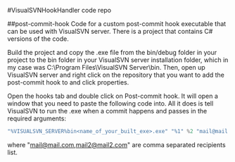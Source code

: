 #VisualSVNHookHandler code repo##post-commit-hookCode for a custom post-commit hook executable that can be used with VisualSVN server. There is a project that contains C# versions of the code.Build the project and copy the .exe file from the bin/debug folder in your project to the bin folder in your VisualSVN server installation folder, which in my case was C:\Program Files\VisualSVN Server\bin. Then, open up VisualSVN server and right click on the repository that you want to add the post-commit hook to and click properties.Open the hooks tab and double click on Post-commit hook. It will open a window that you need to paste the following code into. All it does is tell VisualSVN to run the .exe when a commit happens and passes in the required arguments:```csharp"%VISUALSVN_SERVER%bin<name_of_your_built_exe>.exe" "%1" %2 "mail@mail.com,mail2@mail2.com"``` where "mail@mail.com,mail2@mail2.com" are comma separated recipients list.